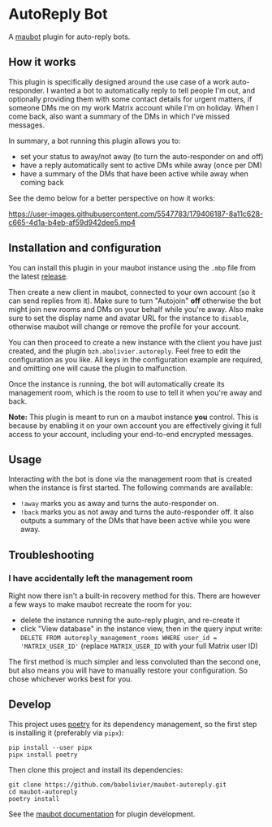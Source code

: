 # AutoReply Bot

A [maubot](https://github.com/maubot/maubot) plugin for auto-reply bots.

## How it works

This plugin is specifically designed around the use case of a work auto-responder. I
wanted a bot to automatically reply to tell people I'm out, and optionally providing them
with some contact details for urgent matters, if someone DMs me on my work Matrix account
while I'm on holiday. When I come back, also want a summary of the DMs in which I've
missed messages.

In summary, a bot running this plugin allows you to:

* set your status to away/not away (to turn the auto-responder on and off)
* have a reply automatically sent to active DMs while away (once per DM)
* have a summary of the DMs that have been active while away when coming back

See the demo below for a better perspective on how it works:

https://user-images.githubusercontent.com/5547783/179406187-8a11c628-c665-4d1a-b4eb-af59d942dee5.mp4

## Installation and configuration

You can install this plugin in your maubot instance using the `.mbp` file from the latest
[release](https://github.com/babolivier/matrix-autoreply/releases).

Then create a new client in maubot, connected to your own account (so it can send replies
from it). Make sure to turn "Autojoin" __off__ otherwise the bot might join new rooms and
DMs on your behalf while you're away. Also make sure to set the display name and avatar
URL for the instance to `disable`, otherwise maubot will change or remove the profile for
your account.

You can then proceed to create a new instance with the client you have just created, and
the plugin `bzh.abolivier.autoreply`. Feel free to edit the configuration as you like. All
keys in the configuration example are required, and omitting one will cause the plugin to
malfunction.

Once the instance is running, the bot will automatically create its management room, which
is the room to use to tell it when you're away and back.

__Note:__ This plugin is meant to run on a maubot instance __you__ control. This is
because by enabling it on your own account you are effectively giving it full access to
your account, including your end-to-end encrypted messages.

## Usage

Interacting with the bot is done via the management room that is created when the instance
is first started. The following commands are available:

* `!away` marks you as away and turns the auto-responder on.
* `!back` marks you as not away and turns the auto-responder off. It also outputs a
  summary of the DMs that have been active while you were away.

## Troubleshooting

### I have accidentally left the management room

Right now there isn't a built-in recovery method for this. There are however a few ways to
make maubot recreate the room for you:

* delete the instance running the auto-reply plugin, and re-create it
* click "View database" in the instance view, then in the query input write:
  `DELETE FROM autoreply_management_rooms WHERE user_id = 'MATRIX_USER_ID'` (replace
  `MATRIX_USER_ID` with your full Matrix user ID)

The first method is much simpler and less convoluted than the second one, but also means
you will have to manually restore your configuration. So chose whichever works best for
you.

## Develop

This project uses [poetry](https://python-poetry.org/) for its dependency management, so
the first step is installing it (preferably via `pipx`):

```commandline
pip install --user pipx
pipx install poetry
```

Then clone this project and install its dependencies:

```commandline
git clone https://github.com/babolivier/maubot-autoreply.git
cd maubot-autoreply
poetry install
```

See the [maubot documentation](https://docs.mau.fi/maubot/dev/getting-started.html) for
plugin development.
